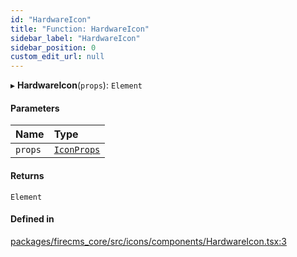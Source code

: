 ```yaml
---
id: "HardwareIcon"
title: "Function: HardwareIcon"
sidebar_label: "HardwareIcon"
sidebar_position: 0
custom_edit_url: null
---
```


▸ **HardwareIcon**(`props`): `Element`

#### Parameters

| Name | Type |
| :------ | :------ |
| `props` | [`IconProps`](../types/IconProps.md) |

#### Returns

`Element`

#### Defined in

[packages/firecms_core/src/icons/components/HardwareIcon.tsx:3](https://github.com/FireCMSco/firecms/blob/d45f3739/packages/firecms_core/src/icons/components/HardwareIcon.tsx#L3)
